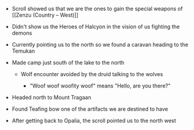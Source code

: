 - Scroll showed us that we are the ones to gain the special weapons of [[Zenzu (Country – West)]]
- Didn't show us the Heroes of Halcyon in the vision of us fighting the demons
- Currently pointing us to the north so we found a caravan heading to the Temukan
- Made camp just south of the lake to the north
    
    - Wolf encounter avoided by the druid talking to the wolves
        
        - "Woof woof woofity woof" means "Hello, are you there?"
- Headed north to Mount Tragaan
- Found Teafing bow one of the artifacts we are destined to have
- After getting back to Opalia, the scroll pointed us to the north west
